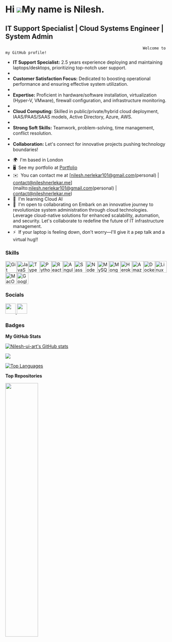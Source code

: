 Hi ![](https://user-images.githubusercontent.com/18350557/176309783-0785949b-9127-417c-8b55-ab5a4333674e.gif)My name is Nilesh.
===============================================================================================================================

IT Support Specialist | Cloud Systems Engineer | System Admin
-------------------------------------------------------------

                                                                Welcome to my GitHub profile! 
                                                                
- **IT Support Specialist:** 2.5 years experience deploying and maintaining laptops/desktops, prioritizing top-notch user support.
- 
- **Customer Satisfaction Focus:** Dedicated to boosting operational performance and ensuring effective system utilization.
- 
- **Expertise:** Proficient in hardware/software installation, virtualization (Hyper-V, VMware), firewall configuration, and infrastructure monitoring.
- 
- **Cloud Computing:** Skilled in public/private/hybrid cloud deployment, IAAS/PAAS/SAAS models, Active Directory, Azure, AWS.
- 
- **Strong Soft Skills:** Teamwork, problem-solving, time management, conflict resolution.
- 
- **Collaboration:** Let's connect for innovative projects pushing technology boundaries!

* 🌍  I'm based in London
* 🖥️  See my portfolio at [Portfolio](http://nileshnerlekar.me)
* ✉️  You can contact me at [nilesh.nerlekar101@gmail.com(personal) | contact@nileshnerlekar.me] (mailto:nilesh.nerlekar101@gmail.com(personal) | contact@nileshnerlekar.me)
* 🧠  I'm learning Cloud AI
* 🤝  I'm open to collaborating on Embark on an innovative journey to revolutionize system administration through cloud technologies. Leverage cloud-native solutions for enhanced scalability, automation, and security. Let's collaborate to redefine the future of IT infrastructure management.
* ⚡  If your laptop is feeling down, don't worry—I'll give it a pep talk and a virtual hug!!

### Skills


<p align="left">
<a href="https://git-scm.com/" target="_blank" rel="noreferrer"><img src="https://raw.githubusercontent.com/danielcranney/readme-generator/main/public/icons/skills/git-colored.svg" width="36" height="36" alt="Git" /></a><a href="https://developer.mozilla.org/en-US/docs/Web/JavaScript" target="_blank" rel="noreferrer"><img src="https://raw.githubusercontent.com/danielcranney/readme-generator/main/public/icons/skills/javascript-colored.svg" width="36" height="36" alt="JavaScript" /></a><a href="https://www.typescriptlang.org/" target="_blank" rel="noreferrer"><img src="https://raw.githubusercontent.com/danielcranney/readme-generator/main/public/icons/skills/typescript-colored.svg" width="36" height="36" alt="TypeScript" /></a><a href="https://www.python.org/" target="_blank" rel="noreferrer"><img src="https://raw.githubusercontent.com/danielcranney/readme-generator/main/public/icons/skills/python-colored.svg" width="36" height="36" alt="Python" /></a><a href="https://reactjs.org/" target="_blank" rel="noreferrer"><img src="https://raw.githubusercontent.com/danielcranney/readme-generator/main/public/icons/skills/react-colored.svg" width="36" height="36" alt="React" /></a><a href="https://angular.io/" target="_blank" rel="noreferrer"><img src="https://raw.githubusercontent.com/danielcranney/readme-generator/main/public/icons/skills/angularjs-colored.svg" width="36" height="36" alt="Angular" /></a><a href="https://sass-lang.com/" target="_blank" rel="noreferrer"><img src="https://raw.githubusercontent.com/danielcranney/readme-generator/main/public/icons/skills/sass-colored.svg" width="36" height="36" alt="Sass" /></a><a href="https://nodejs.org/en/" target="_blank" rel="noreferrer"><img src="https://raw.githubusercontent.com/danielcranney/readme-generator/main/public/icons/skills/nodejs-colored.svg" width="36" height="36" alt="NodeJS" /></a><a href="https://www.mysql.com/" target="_blank" rel="noreferrer"><img src="https://raw.githubusercontent.com/danielcranney/readme-generator/main/public/icons/skills/mysql-colored.svg" width="36" height="36" alt="MySQL" /></a><a href="https://www.mongodb.com/" target="_blank" rel="noreferrer"><img src="https://raw.githubusercontent.com/danielcranney/readme-generator/main/public/icons/skills/mongodb-colored.svg" width="36" height="36" alt="MongoDB" /></a><a href="https://www.heroku.com/" target="_blank" rel="noreferrer"><img src="https://raw.githubusercontent.com/danielcranney/readme-generator/main/public/icons/skills/heroku-colored.svg" width="36" height="36" alt="Heroku" /></a><a href="https://aws.amazon.com" target="_blank" rel="noreferrer"><img src="https://raw.githubusercontent.com/danielcranney/readme-generator/main/public/icons/skills/aws-colored-dark.svg" width="36" height="36" alt="Amazon Web Services" /></a><a href="https://www.docker.com/" target="_blank" rel="noreferrer"><img src="https://raw.githubusercontent.com/danielcranney/readme-generator/main/public/icons/skills/docker-colored.svg" width="36" height="36" alt="Docker" /></a><a href="https://www.linux.org" target="_blank" rel="noreferrer"><img src="https://raw.githubusercontent.com/danielcranney/readme-generator/main/public/icons/skills/linux-colored.svg" width="36" height="36" alt="Linux" /></a><a href="https://apple.com" target="_blank" rel="noreferrer"><img src="https://raw.githubusercontent.com/danielcranney/readme-generator/main/public/icons/skills/macos-colored-dark.svg" width="36" height="36" alt="MacOS" /></a><a href="https://cloud.google.com/" target="_blank" rel="noreferrer"><img src="https://raw.githubusercontent.com/danielcranney/readme-generator/main/public/icons/skills/googlecloud-colored.svg" width="36" height="36" alt="Google Cloud" /></a>
</p>


### Socials

<p align="left"> <a href="https://www.github.com/Nilesh-ui-art" target="_blank" rel="noreferrer"> <picture> <source media="(prefers-color-scheme: dark)" srcset="https://raw.githubusercontent.com/danielcranney/readme-generator/main/public/icons/socials/github-dark.svg" /> <source media="(prefers-color-scheme: light)" srcset="https://raw.githubusercontent.com/danielcranney/readme-generator/main/public/icons/socials/github.svg" /> <img src="https://raw.githubusercontent.com/danielcranney/readme-generator/main/public/icons/socials/github.svg" width="32" height="32" /> </picture> </a> <a href="https://www.linkedin.com/in/nilesh-nerlekar-642a33144" target="_blank" rel="noreferrer"> <picture> <source media="(prefers-color-scheme: dark)" srcset="https://raw.githubusercontent.com/danielcranney/readme-generator/main/public/icons/socials/linkedin-dark.svg" /> <source media="(prefers-color-scheme: light)" srcset="https://raw.githubusercontent.com/danielcranney/readme-generator/main/public/icons/socials/linkedin.svg" /> <img src="https://raw.githubusercontent.com/danielcranney/readme-generator/main/public/icons/socials/linkedin.svg" width="32" height="32" /> </picture> </a></p>

### Badges

<b>My GitHub Stats</b>

<a href="http://www.github.com/Nilesh-ui-art"><img src="https://github-readme-stats.vercel.app/api?username=Nilesh-ui-art&show_icons=true&hide=&count_private=true&title_color=444e59&text_color=0f172a&icon_color=6366f1&bg_color=ffffff&hide_border=true&show_icons=true" alt="Nilesh-ui-art's GitHub stats" /></a>

<a href="http://www.github.com/Nilesh-ui-art"><img src="https://github-readme-streak-stats.herokuapp.com/?user=Nilesh-ui-art&stroke=0f172a&background=ffffff&ring=444e59&fire=444e59&currStreakNum=0f172a&currStreakLabel=444e59&sideNums=0f172a&sideLabels=0f172a&dates=0f172a&hide_border=true" /></a>

<a href="https://github.com/Nilesh-ui-art" align="left"><img src="https://github-readme-stats.vercel.app/api/top-langs/?username=Nilesh-ui-art&langs_count=10&title_color=444e59&text_color=0f172a&icon_color=6366f1&bg_color=ffffff&hide_border=true&locale=en&custom_title=Top%20%Languages" alt="Top Languages" /></a>

<b>Top Repositories</b>

<div width="100%" align="center"><a href="https://github.com/Nilesh-ui-art/Cloud-Resume" align="left"><img align="left" width="45%" src="https://github-readme-stats.vercel.app/api/pin/?username=Nilesh-ui-art&repo=Cloud-Resume&title_color=444e59&text_color=0f172a&icon_color=6366f1&bg_color=ffffff&hide_border=true&locale=en" /></a></div><br /><br /><br /><br /><br /><br /><br />
